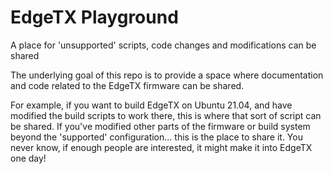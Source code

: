 # EdgeTX Playground
A place for 'unsupported' scripts, code changes and modifications can be shared

The underlying goal of this repo is to provide a space where documentation and code related to the EdgeTX firmware can be shared. 

For example, if you want to build EdgeTX on Ubuntu 21.04, and have modified the build scripts to work there, this is where that sort of script can be shared. If you've modified other parts of the firmware or build system beyond the 'supported' configuration... this is the place to share it. You never know, if enough people are interested, it might make it into EdgeTX one day!
